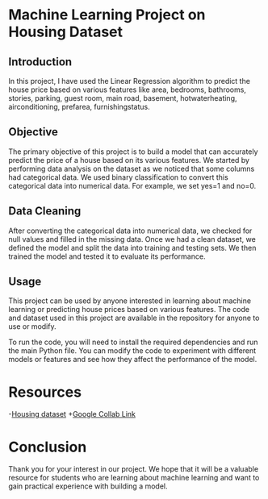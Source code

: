 # Machine Learning Project on Housing Dataset

## Introduction
In this project, I have used the Linear Regression algorithm to predict the house price based on various features like area, bedrooms, bathrooms, stories, parking, guest room, main road, basement, hotwaterheating, airconditioning, prefarea, furnishingstatus.

## Objective

The primary objective of this project is to build a model that can accurately predict the price of a house based on its various features. We started by performing data analysis on the dataset as we noticed that some columns had categorical data. We used binary classification to convert this categorical data into numerical data. For example, we set yes=1 and no=0.

## Data Cleaning

After converting the categorical data into numerical data, we checked for null values and filled in the missing data. Once we had a clean dataset, we defined the model and split the data into training and testing sets. We then trained the model and tested it to evaluate its performance.

## Usage

This project can be used by anyone interested in learning about machine learning or predicting house prices based on various features. The code and dataset used in this project are available in the repository for anyone to use or modify.

To run the code, you will need to install the required dependencies and run the main Python file. You can modify the code to experiment with different models or features and see how they affect the performance of the model.

# Resources
-[Housing dataset](https://docs.google.com/spreadsheets/d/12wQNeGIB5HpQEgSJ1N8NBgfY8tNUiqikeJyMwskQLCY/edit?usp=sharing)
+[Google Collab Link](https://colab.research.google.com/drive/1KpEdAFliQCwmWNeWm2MDbA08SE8fQly_?usp=sharing)

# Conclusion
Thank you for your interest in our project. We hope that it will be a valuable resource for students who are learning about machine learning and want to gain practical experience with building a model.




